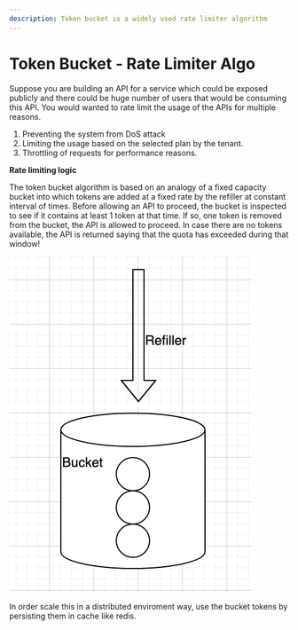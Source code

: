 ```yaml
---
description: Token bucket is a widely used rate limiter algorithm
---
```


# Token Bucket - Rate Limiter Algo

Suppose you are building an API for a service which could be exposed publicly and there could be huge number of users that would be consuming this API. You would wanted to rate limit the usage of the APIs for multiple reasons.

1. Preventing the system from DoS attack
2. Limiting the usage based on the selected plan by the tenant.
3. Throttling of requests for performance reasons.

**Rate limiting logic**

The token bucket algorithm is based on an analogy of a fixed capacity bucket into which tokens are added at a fixed rate by the refiller at constant interval of times. Before allowing an API to proceed, the bucket is inspected to see if it contains at least 1 token at that time. If so, one token is removed from the bucket, the API is allowed to proceed. In case there are no tokens available, the API is returned saying that the quota has exceeded during that window!

&#x20;                                          ![](<.gitbook/assets/image (1) (1).png>)

In order scale this in a distributed enviroment way, use the bucket tokens by persisting them in cache like redis.
